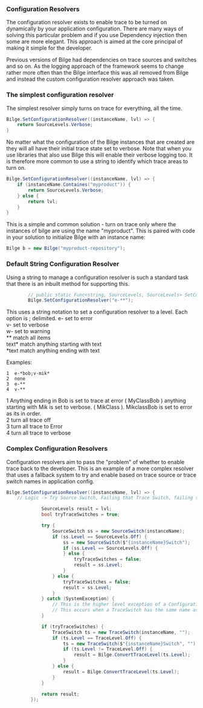 ### Configuration Resolvers


The configuration resolver exists to enable trace to be turned on dynamically by your application configuration.   There are many ways of solving this particular problem and if you use Dependency injection then some are more elegant.   This approach is aimed at the core principal of making it simple for the developer.

Previous versions of Bilge had dependencies on trace sources and switches and so on.  As the logging approach of the framework seems to change rather more often than the Bilge interface this was all removed from Bilge and instead the custom configuration resolver approach was taken.

### The simplest configuration resolver

The simplest resolver simply turns on trace for everything, all the time.

``` csharp
Bilge.SetConfigurationResolver((instanceName, lvl) => {
    return SourceLevels.Verbose;
}
```

No matter what the configuration of the Bilge instances that are created are they will all have their initial trace state set to verbose.  Note that when you use libraries that also use Bilge this will enable their verbose logging too.   It is therefore more common to use a string to identify which trace areas to turn on.

``` csharp
Bilge.SetConfigurationResolver((instanceName, lvl) => {
    if (instanceName.Containes("myproduct")) {
        return SourceLevels.Verbose;
    } else { 
        return lvl;
    }
}
```
This is a simple and common solution - turn on trace only where the instances of bilge are using the name "myproduct".  This is paired with code in your solution to initialize Bilge with an instance name:

``` csharp
Bilge b = new Bilge("myproduct-repository");
```

### Default String Configuration Resolver

Using a string to manage a configuration resolver is such a standard task that there is an inbuilt method for supporting this.

```csharp
        // public static Func<string, SourceLevels, SourceLevels> SetConfigurationResolver(string crInitialisationString)
        Bilge.SetConfigurationResolver("e-**");
```

This uses a string notation to set a configuration resolver to a level.  Each option is ; delimited. 
e- set to error    
v- set to verbose    
w- set to warning    
** match all items    
text* match anything starting with text    
*text match anything ending with text    

Examples:

```text
1  e-*bob;v-mik*    
2  none
3  e-**
4  v-**
```
1 Anything ending in Bob is set to trace at error ( MyClassBob ) anything starting with Mik is set to verbose. ( MikClass ).  MikclassBob is set to error as its in order.    
2 turn all trace off    
3 turn all trace to Error    
4 turn all trace to verbose    


### Complex Configuration Resolvers

Configuration resolvers aim to pass the "problem" of whether to enable trace back to the developer.  This is an example of a more complex resolver that uses a fallback system to try and enable based on trace source or trace switch names in application config.

```csharp
Bilge.SetConfigurationResolver((instanceName, lvl) => {
    // Logic -> Try Source Switch, Failing that Trace Switch, failing that SourceSwitch + Switch, Failing that TraceSwitch+Switch.

             SourceLevels result = lvl;
             bool tryTraceSwitches = true;

             try {
                 SourceSwitch ss = new SourceSwitch(instanceName);
                 if (ss.Level == SourceLevels.Off) {
                     ss = new SourceSwitch($"{instanceName}Switch");
                     if (ss.Level == SourceLevels.Off) {
                     } else {
                         tryTraceSwitches = false;
                         result = ss.Level;
                     }
                 } else {
                     tryTraceSwitches = false;
                     result = ss.Level;
                 }
             } catch (SystemException) {
                 // This is the higher level exception of a ConfigurationErrorsException but that one requires a separate reference
                 // This occurs when a TraceSwitch has the same name as the source switch with a value that is not supported by source switch e.g. Info
             }

             if (tryTraceSwitches) {
                 TraceSwitch ts = new TraceSwitch(instanceName, "");
                 if (ts.Level == TraceLevel.Off) {
                     ts = new TraceSwitch($"{instanceName}Switch", "");
                     if (ts.Level != TraceLevel.Off) {
                         result = Bilge.ConvertTraceLevel(ts.Level);
                     }
                 } else {
                     result = Bilge.ConvertTraceLevel(ts.Level);
                 }
             }

             return result;
         });
```
